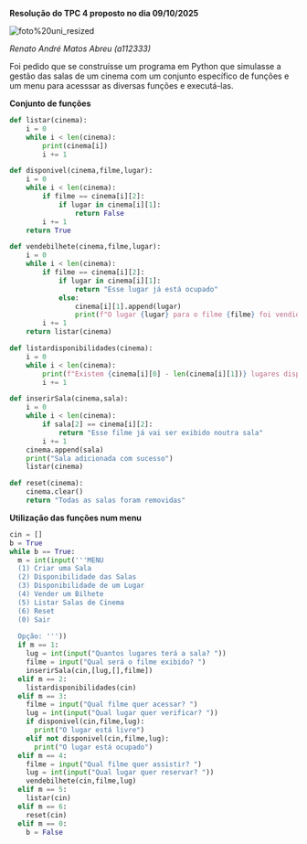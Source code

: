 **Resolução do TPC 4 proposto no dia 09/10/2025**

![foto%20uni_resized](https://github.com/user-attachments/assets/8d5bd67c-d7d0-468e-9623-002e6451df77)

*Renato André Matos Abreu (a112333)*

Foi pedido que se construísse um programa em Python que simulasse a gestão das salas de um cinema com um conjunto específico de funções e um menu para acesssar as diversas funções e executá-las.

**Conjunto de funções**

```python
def listar(cinema):
    i = 0
    while i < len(cinema):
        print(cinema[i])
        i += 1

def disponivel(cinema,filme,lugar):
    i = 0
    while i < len(cinema):
        if filme == cinema[i][2]:
            if lugar in cinema[i][1]:
                return False
        i += 1
    return True

def vendebilhete(cinema,filme,lugar):
    i = 0
    while i < len(cinema):
        if filme == cinema[i][2]:
            if lugar in cinema[i][1]:
                return "Esse lugar já está ocupado"
            else:
                cinema[i][1].append(lugar)
                print(f"O lugar {lugar} para o filme {filme} foi vendido com sucesso")
        i += 1
    return listar(cinema)

def listardisponibilidades(cinema):
    i = 0
    while i < len(cinema):
        print(f"Existem {cinema[i][0] - len(cinema[i][1])} lugares disponíveis para o filme {cinema[i][2]}")
        i += 1

def inserirSala(cinema,sala):
    i = 0
    while i < len(cinema):
        if sala[2] == cinema[i][2]:
            return "Esse filme já vai ser exibido noutra sala"
        i += 1
    cinema.append(sala)
    print("Sala adicionada com sucesso")
    listar(cinema)

def reset(cinema):
    cinema.clear()
    return "Todas as salas foram removidas"
```

**Utilização das funções num menu**

```python
cin = []
b = True
while b == True:
  m = int(input('''MENU
  (1) Criar uma Sala
  (2) Disponibilidade das Salas
  (3) Disponibilidade de um Lugar
  (4) Vender um Bilhete
  (5) Listar Salas de Cinema
  (6) Reset
  (0) Sair          
            
  Opção: '''))
  if m == 1:
    lug = int(input("Quantos lugares terá a sala? "))
    filme = input("Qual será o filme exibido? ")
    inserirSala(cin,[lug,[],filme])
  elif m == 2:
    listardisponibilidades(cin)
  elif m == 3:
    filme = input("Qual filme quer acessar? ")
    lug = int(input("Qual lugar quer verificar? "))
    if disponivel(cin,filme,lug):
      print("O lugar está livre")
    elif not disponivel(cin,filme,lug):
      print("O lugar está ocupado")
  elif m == 4:
    filme = input("Qual filme quer assistir? ")
    lug = int(input("Qual lugar quer reservar? "))
    vendebilhete(cin,filme,lug)
  elif m == 5:
    listar(cin)
  elif m == 6:
    reset(cin)
  elif m == 0:
    b = False
```
